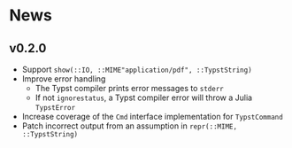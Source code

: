 
# News

## v0.2.0

- Support `show(::IO, ::MIME"application/pdf", ::TypstString)`
- Improve error handling
    - The Typst compiler prints error messages to `stderr`
    - If not `ignorestatus`, a Typst compiler error will throw a Julia `TypstError`
- Increase coverage of the `Cmd` interface implementation for `TypstCommand`
- Patch incorrect output from an assumption in `repr(::MIME, ::TypstString)`
